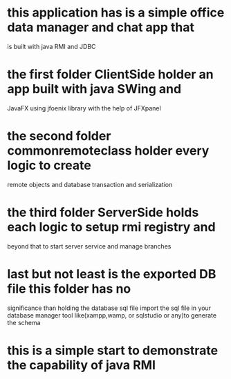 # this application has is a simple office data manager and chat app that 
is built with java RMI and JDBC

# the first folder ClientSide holder an app built with java SWing and 
JavaFX using jfoenix library with the help of JFXpanel

# the second folder commonremoteclass holder every logic to create 
remote objects and database transaction and serialization

# the third folder ServerSide holds each logic to setup rmi registry and 
beyond that to start server service and manage branches

# last but not least is the exported DB file this folder has no 
significance than holding the database sql file import the sql file in 
your database manager tool like(xampp,wamp, or sqlstudio or any)to 
generate the schema

# this is a simple start to demonstrate the capability of java RMI
